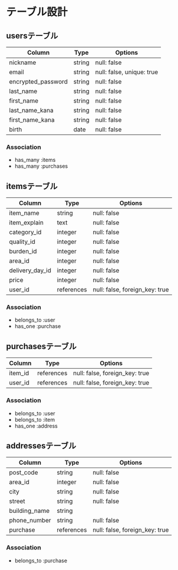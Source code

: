 # テーブル設計

## usersテーブル

| Column             | Type   | Options                   |
| ------------------ | ------ | ------------------------- |
| nickname           | string | null: false               |
| email              | string | null: false, unique: true |
| encrypted_password | string | null: false               |
| last_name          | string | null: false               |
| first_name         | string | null: false               |
| last_name_kana     | string | null: false               |
| first_name_kana    | string | null: false               |
| birth              | date   | null: false               |

### Association
- has_many :items
- has_many :purchases


## itemsテーブル

| Column          | Type       | Options                        |
| --------------- | ---------- | ------------------------------ |
| item_name       | string     | null: false                    |
| item_explain    | text       | null: false                    |
| category_id     | integer    | null: false                    |
| quality_id      | integer    | null: false                    |
| burden_id       | integer    | null: false                    |
| area_id         | integer    | null: false                    | 
| delivery_day_id | integer    | null: false                    |
| price           | integer    | null: false                    |
| user_id         | references | null: false, foreign_key: true |

### Association
- belongs_to :user
- has_one :purchase


## purchasesテーブル

| Column        | Type       | Options                        |
| ------------- | ---------- | ------------------------------ |
| item_id       | references | null: false, foreign_key: true | 
| user_id       | references | null: false, foreign_key: true | 

### Association
- belongs_to :user
- belongs_to :item
- has_one :address


## addressesテーブル

| Column        | Type       | Options                        |
| ------------- | ---------- | ------------------------------ |
| post_code     | string     | null: false                    |
| area_id       | integer    | null: false                    |
| city          | string     | null: false                    |
| street        | string     | null: false                    |
| building_name | string     |                                |
| phone_number  | string     | null: false                    |
| purchase      | references | null: false, foreign_key: true | 

### Association
- belongs_to :purchase
 